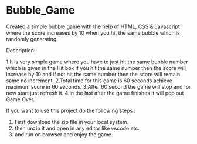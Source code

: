 # Bubble_Game
Created a simple bubble game with the help of HTML, CSS & Javascript where the score increases by 10 when you hit the same bubble which is randomly generating.

Description:

  1.It is very simple game where you have to just hit the same bubble number which is given in the Hit box if you hit the same number then the score will increase by 10 and if not hit the same number then the score   will remain same no increment.
  2.Total time for this game is 60 seconds achieve maximum score in 60 seconds.
  3.After 60 second the game will stop and for new start just refresh it.
  4.In the last after the game finishes it will pop out Game Over.

If you want to use this project do the following steps :
1.  First download the zip file in your local system.
2.  then unzip it and open in any editor like vscode etc.
3.  and run on browser and enjoy the game.
